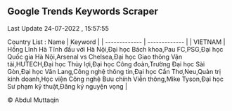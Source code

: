 

## Google Trends Keywords Scraper 
 
Last Update 24-07-2022 , 15:57:55

Country List :
 Name  | Keyword |
| ------------- | ------------- |
| VIETNAM | Hồng Lĩnh Hà Tĩnh đấu với Hà Nội,Đại học Bách khoa,Pau FC,PSG,Đại học Quốc gia Hà Nội,Arsenal vs Chelsea,Đại học Giao thông Vận tải,HUTECH,Đại học Thủy lợi,Đại học Công đoàn,Trường Đại học Sài Gòn,Đại học Văn Lang,Công nghệ thông tin,Đại học Cần Thơ,Neu,Quản trị kinh doanh,Học viện Công nghệ Bưu chính Viễn thông,Mike Tyson,Đại học Sư phạm kỹ thuật,Đăng ký nguyện vọng |



© Abdul Muttaqin 
